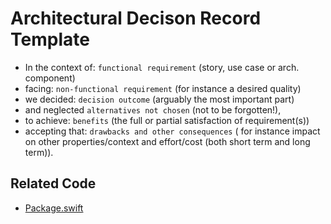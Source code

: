# Architectural Decison Record Template

- In the context of: `functional requirement` (story, use case or arch. component)
- facing: `non-functional requirement` (for instance a desired quality)
- we decided: `decision outcome` (arguably the most important part)
- and neglected `alternatives not chosen` (not to be forgotten!),
- to achieve: `benefits` (the full or partial satisfaction of requirement(s))
- accepting that: `drawbacks and other consequences` ( for instance impact on other properties/context and effort/cost (both short term and long term)).

## Related Code

- [Package.swift](../Package.swift)
